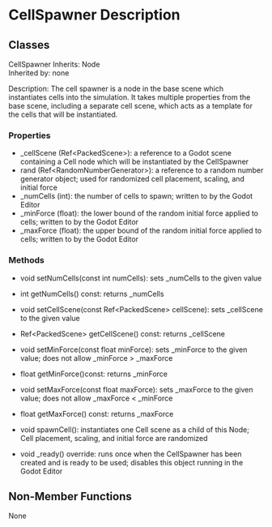 # CellSpawner Description

## Classes

CellSpawner
Inherits: Node  
Inherited by: none  

Description: The cell spawner is a node in the base scene which instantiates cells into the simulation. It takes multiple properties from the base scene, including a separate cell scene, which acts as a template for the cells that will be instantiated.

### Properties
- _cellScene (Ref\<PackedScene\>): a reference to a Godot scene containing a Cell node which will be instantiated by the CellSpawner
- rand (Ref\<RandomNumberGenerator\>): a reference to a random number generator object; used for randomized cell placement, scaling, and initial force
- _numCells (int): the number of cells to spawn; written to by the Godot Editor
- _minForce (float): the lower bound of the random initial force applied to cells; written to by the Godot Editor
- _maxForce (float): the upper bound of the random initial force applied to cells; written to by the Godot Editor

### Methods
- void setNumCells(const int numCells): sets _numCells to the given value
- int getNumCells() const: returns _numCells

- void setCellScene(const Ref\<PackedScene\> cellScene): sets _cellScene to the given value
- Ref\<PackedScene\> getCellScene() const: returns _cellScene

- void setMinForce(const float minForce): sets _minForce to the given value; does not allow _minForce > _maxForce
- float getMinForce()const: returns _minForce

- void setMaxForce(const float maxForce): sets _maxForce to the given value; does not allow _maxForce < _minForce
- float getMaxForce() const: returns _maxForce

- void spawnCell(): instantiates one Cell scene as a child of this Node; Cell placement, scaling, and initial force are randomized

- void _ready() override: runs once when the CellSpawner has been created and is ready to be used; disables this object running in the Godot Editor

## Non-Member Functions
None
